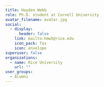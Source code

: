 ```yaml
---
title: Hayden Webb
role: Ph.D. student at Cornell University
avatar_filename: avatar.jpg
social:
  - display:
      header: false
    link: mailto:hmw5@rice.edu
    icon_pack: fas
    icon: envelope
superuser: false
organizations:
  - name: Rice University
    url: ""
user_groups:
  - Alumni
---
```

